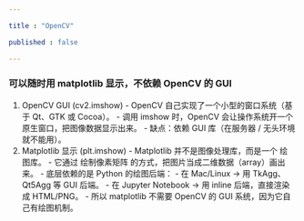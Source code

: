 ```yaml
---

title : "OpenCV"

published : false

---
```


### 可以随时用 matplotlib 显示，不依赖 OpenCV 的 GUI

1.	OpenCV GUI (cv2.imshow)
        - OpenCV 自己实现了一个小型的窗口系统（基于 Qt、GTK 或 Cocoa）。
        - 调用 imshow 时，OpenCV 会让操作系统开一个原生窗口，把图像数据显示出来。
        - 缺点：依赖 GUI 库（在服务器 / 无头环境就不能用）。
2.	Matplotlib 显示 (plt.imshow)
        - Matplotlib 并不是图像处理库，而是一个 绘图库。
        - 它通过 绘制像素矩阵 的方式，把图片当成二维数据（array）画出来。
        - 底层依赖的是 Python 的绘图后端：
        - 在 Mac/Linux → 用 TkAgg、Qt5Agg 等 GUI 后端。
        - 在 Jupyter Notebook → 用 inline 后端，直接渲染成 HTML/PNG。
        - 所以 matplotlib 不需要 OpenCV 的 GUI 系统，因为它自己有绘图机制。